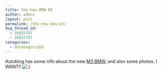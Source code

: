 ```yaml
---
title: the new BMW M3
author: admin
layout: post
permalink: /the-new-bmw-m3/
dsq_thread_id:
  - 26015747
  - 26015747
categories:
  - Uncategorized
---
```

Autoblog has some info about the new [M3 BMW][1], and also some photos. I WANT!! <img src="http://blog.lotas-smartman.net/wp-includes/images/smilies/icon_smile.gif" alt=":)" class="wp-smiley" />

 [1]: http://www.autoblog.com/2007/04/03/production-bmw-m3-revealed/